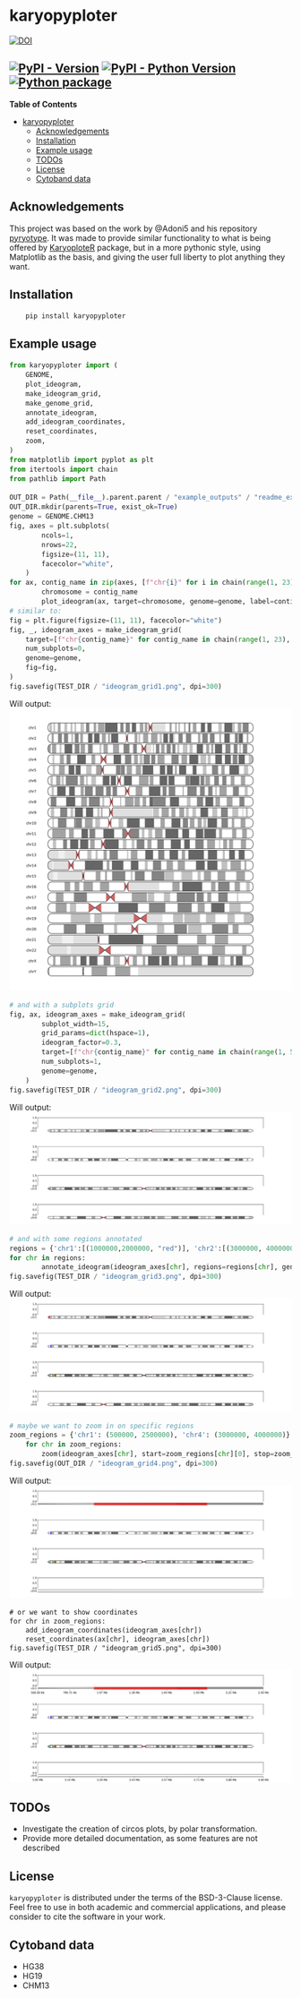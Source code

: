 # karyopyploter
[![DOI](https://zenodo.org/badge/989199491.svg)](https://zenodo.org/badge/latestdoi/989199491)

[![PyPI - Version](https://img.shields.io/pypi/v/karyopyploter.svg)](https://pypi.org/project/karyopyploter)
[![PyPI - Python Version](https://img.shields.io/pypi/pyversions/karyopyploter.svg)](https://pypi.org/project/karyopyploter)
[![Python package](https://github.com/VasLem/karyopyploter/actions/workflows/python-package.yml/badge.svg)](https://github.com/VasLem/karyopyploter/actions/workflows/python-package.yml)
-----

**Table of Contents**

- [karyopyploter](#karyopyploter)
  - [Acknowledgements](#acknowledgements)
  - [Installation](#installation)
  - [Example usage](#example-usage)
  - [TODOs](#todos)
  - [License](#license)
  - [Cytoband data](#cytoband-data)

## Acknowledgements
This project was based on the work by @Adoni5 and his repository [pyryotype](https://github.com/Adoni5/pyryotype). It was made to provide similar functionality to what is being offered by [KaryoploteR](https://bioconductor.org/packages/release/bioc/html/karyoploteR.html) package, but in a more pythonic style, using Matplotlib as the basis, and giving the user full liberty to plot anything they want. 

## Installation

```console
    pip install karyopyploter
```

## Example usage

```python
from karyopyploter import (
    GENOME,
    plot_ideogram,
    make_ideogram_grid,
    make_genome_grid,
    annotate_ideogram,
    add_ideogram_coordinates,
    reset_coordinates,
    zoom,
)
from matplotlib import pyplot as plt
from itertools import chain
from pathlib import Path

OUT_DIR = Path(__file__).parent.parent / "example_outputs" / "readme_example"
OUT_DIR.mkdir(parents=True, exist_ok=True)
genome = GENOME.CHM13
fig, axes = plt.subplots(
        ncols=1,
        nrows=22,
        figsize=(11, 11),
        facecolor="white",
    )
for ax, contig_name in zip(axes, [f"chr{i}" for i in chain(range(1, 23), "XY")]):
        chromosome = contig_name
        plot_ideogram(ax, target=chromosome, genome=genome, label=contig_name)
# similar to:
fig = plt.figure(figsize=(11, 11), facecolor="white")
fig, _, ideogram_axes = make_ideogram_grid(
    target=[f"chr{contig_name}" for contig_name in chain(range(1, 23), "XY")],
    num_subplots=0,
    genome=genome,
    fig=fig,
)
fig.savefig(TEST_DIR / "ideogram_grid1.png", dpi=300)
```
Will output:
![Example ideogram grid 1](https://raw.githubusercontent.com/vaslem/karyopyploter/main/example_outputs/readme_example/ideogram_grid1.png?raw=true)
```python
# and with a subplots grid
fig, ax, ideogram_axes = make_ideogram_grid(
        subplot_width=15,
        grid_params=dict(hspace=1),
        ideogram_factor=0.3,
        target=[f"chr{contig_name}" for contig_name in chain(range(1, 5))],
        num_subplots=1,
        genome=genome,
    )
fig.savefig(TEST_DIR / "ideogram_grid2.png", dpi=300)
```
Will output:
![Example ideogram grid 2](https://raw.githubusercontent.com/vaslem/karyopyploter/main/example_outputs/readme_example/ideogram_grid2.png?raw=true)
```python
# and with some regions annotated
regions = {'chr1':[(1000000,2000000, "red")], 'chr2':[(3000000, 4000000, 'blue')], 'chr3':[(5000000,6000000, (0,1,0)), (7000000,8000000, (1,0,0))]}
for chr in regions:
        annotate_ideogram(ideogram_axes[chr], regions=regions[chr], genome=genome)
fig.savefig(TEST_DIR / "ideogram_grid3.png", dpi=300)
```
Will output:
![Example ideogram grid 3](https://raw.githubusercontent.com/vaslem/karyopyploter/main/example_outputs/readme_example/ideogram_grid3.png?raw=true)
```python
# maybe we want to zoom in on specific regions
zoom_regions = {'chr1': (500000, 2500000), 'chr4': (3000000, 4000000)}
    for chr in zoom_regions:
        zoom(ideogram_axes[chr], start=zoom_regions[chr][0], stop=zoom_regions[chr][1])
fig.savefig(OUT_DIR / "ideogram_grid4.png", dpi=300)
```
Will output:
![Example ideogram grid 4](https://raw.githubusercontent.com/vaslem/karyopyploter/main/example_outputs/readme_example/ideogram_grid4.png?raw=true)
```
# or we want to show coordinates
for chr in zoom_regions:
    add_ideogram_coordinates(ideogram_axes[chr])
    reset_coordinates(ax[chr], ideogram_axes[chr])
fig.savefig(TEST_DIR / "ideogram_grid5.png", dpi=300)
```
Will output:
![Example ideogram grid 5](https://raw.githubusercontent.com/vaslem/karyopyploter/main/example_outputs/readme_example/ideogram_grid5.png?raw=true)

## TODOs
- Investigate the creation of circos plots, by polar transformation.
- Provide more detailed documentation, as some features are not described

## License

`karyopyploter` is distributed under the terms of the BSD-3-Clause license. Feel free to use in both academic and commercial applications, and please consider to cite the software in your work.

## Cytoband data
* HG38 
* HG19
* CHM13
